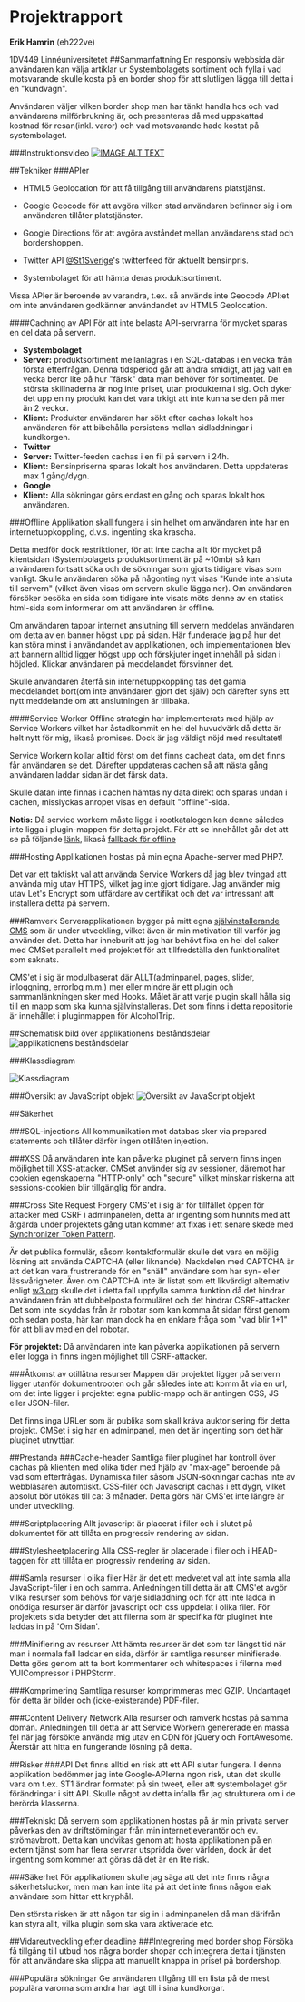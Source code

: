 # Projektrapport
**Erik Hamrin** (eh222ve)

1DV449 Linnéuniversitetet
##Sammanfattning
En responsiv webbsida där användaren kan välja artiklar ur Systembolagets sortiment och fylla i vad motsvarande skulle kosta på en border shop för att slutligen lägga till detta i en "kundvagn".

Användaren väljer vilken border shop man har tänkt handla hos och vad användarens milförbrukning är, och presenteras då med uppskattad kostnad för resan(inkl. varor) och vad motsvarande hade kostat på systembolaget.

###Instruktionsvideo
[![IMAGE ALT TEXT](http://img.youtube.com/vi/RYS4e7-Y-Eg/0.jpg)](http://www.youtube.com/watch?v=RYS4e7-Y-Eg "Alkoholrundan.nu")

##Tekniker
###APIer

* HTML5 Geolocation för att få tillgång till användarens platstjänst.

* Google Geocode för att avgöra vilken stad användaren befinner sig i om användaren tillåter platstjänster.

* Google Directions för att avgöra avståndet mellan användarens stad och bordershoppen.

* Twitter API [@St1Sverige](https://twitter.com/st1sverige)'s twitterfeed för aktuellt bensinpris.

* Systembolaget för att hämta deras produktsortiment.

Vissa APIer är beroende av varandra, t.ex. så används inte Geocode API:et om inte användaren godkänner användandet av HTML5 Geolocation.

####Cachning av API
För att inte belasta API-servrarna för mycket sparas en del data på servern. 

* **Systembolaget** 
 * **Server:** produktsortiment mellanlagras i en SQL-databas i en vecka från första efterfrågan. Denna tidsperiod går att ändra smidigt, att jag valt en vecka beror lite på hur "färsk" data man behöver för sortimentet. De största skillnaderna är nog inte priset, utan produkterna i sig. Och dyker det upp en ny produkt kan det vara trkigt att inte kunna se den på mer än 2 veckor.
 * **Klient:** Produkter användaren har sökt efter cachas lokalt hos användaren för att bibehålla persistens mellan sidladdningar i kundkorgen.
*  **Twitter**
 *  **Server:** Twitter-feeden cachas i en fil på servern i 24h.
 *  **Klient:** Bensinpriserna sparas lokalt hos användaren. Detta uppdateras max 1 gång/dygn. 
* **Google**
 * **Klient:** Alla sökningar görs endast en gång och sparas lokalt hos användaren. 

###Offline
Applikation skall fungera i sin helhet om användaren inte har en internetuppkoppling, d.v.s. ingenting ska krascha.

Detta medför dock restriktioner, för att inte cacha allt för mycket på klientsidan (Systembolagets produktsortiment är på ~10mb) så kan användaren fortsatt söka och de sökningar som gjorts tidigare visas som vanligt. Skulle användaren söka på någonting nytt visas "Kunde inte ansluta till servern" (vilket även visas om servern skulle lägga ner). Om användaren försöker besöka en sida som tidigare inte visats möts denne av en statisk html-sida som informerar om att användaren är offline.

Om användaren tappar internet anslutning till servern meddelas användaren om detta av en banner högst upp på sidan. Här funderade jag på hur det kan störa minst i användandet av applikationen, och implementationen blev att bannern alltid ligger högst upp och förskjuter inget innehåll på sidan i höjdled. Klickar användaren på meddelandet försvinner det.

Skulle användaren återfå sin internetuppkoppling tas det gamla meddelandet bort(om inte användaren gjort det själv) och därefter syns ett nytt meddelande om att anslutningen är tillbaka.

####Service Worker
Offline strategin har implementerats med hjälp av Service Workers vilket har åstadkommit en hel del huvudvärk då detta är helt nytt för mig, likaså promises. Dock är jag väldigt nöjd med resultatet!

Service Workern kollar alltid först om det finns cacheat data, om det finns får användaren se det. Därefter uppdateras cachen så att nästa gång användaren laddar sidan är det färsk data.

Skulle datan inte finnas i cachen hämtas ny data direkt och sparas undan i cachen, misslyckas anropet visas en default "offline"-sida.

**Notis:** Då service workern måste ligga i rootkatalogen kan denne således inte ligga i plugin-mappen för detta projekt. För att se innehållet går det att se på följande [länk](https://github.com/ehamrin/cmsPlugin/blob/master/public/service-worker.js),
likaså [fallback för offline](https://github.com/ehamrin/cmsPlugin/blob/master/public/offline.html)

###Hosting
Applikationen hostas på min egna Apache-server med PHP7. 

Det var ett taktiskt val att använda Service Workers då jag blev tvingad att använda mig utav HTTPS, vilket jag inte gjort tidigare. Jag använder mig utav Let's Encrypt som utfärdare av certifikat och det var intressant att installera detta på servern.

###Ramverk
Serverapplikationen bygger på mitt egna [självinstallerande CMS](https://github.com/ehamrin/cmsPlugin) som är under utveckling, vilket även är min motivation till varför jag använder det. Detta har inneburit att jag har behövt fixa en hel del saker med CMSet parallellt med projektet för att tillfredställa den funktionalitet som saknats. 

CMS'et i sig är modulbaserat där [ALLT](https://github.com/ehamrin/cmsPlugin/tree/master/src/plugin)(adminpanel, pages, slider, inloggning, errorlog m.m.) mer eller mindre är ett plugin och sammanlänkningen sker med Hooks. Målet är att varje plugin skall hålla sig till en mapp som ska kunna självinstalleras. Det som finns i detta repositorie är innehållet i pluginmappen för AlcoholTrip.


##Schematisk bild över applikationens beståndsdelar
![applikationens beståndsdelar](http://1dv449.erikhamrin.se/images/Alkoholrundan.png)

###Klassdiagram

![Klassdiagram](http://1dv449.erikhamrin.se/images/AlcoholRundanClassDiagram.png)

###Översikt av JavaScript objekt
![Översikt av JavaScript objekt](http://1dv449.erikhamrin.se/images/JavaScript.png)

##Säkerhet

###SQL-injections
All kommunikation mot databas sker via prepared statements och tillåter därför ingen otillåten injection.

###XSS
Då användaren inte kan påverka pluginet på servern finns ingen möjlighet till XSS-attacker.
CMSet använder sig av sessioner, däremot har cookien egenskaperna "HTTP-only" och "secure" vilket minskar riskerna att sessions-cookien blir tillgänglig för andra.

###Cross Site Request Forgery
CMS'et i sig är för tillfället öppen för attacker med CSRF i adminpanelen, detta är ingenting som hunnits med att åtgärda under projektets gång utan kommer att fixas i ett senare skede med [Synchronizer Token Pattern](https://www.owasp.org/index.php/Cross-Site_Request_Forgery_%28CSRF%29_Prevention_Cheat_Sheet). 

Är det publika formulär, såsom kontaktformulär skulle det vara en möjlig lösning att använda CAPTCHA (eller liknande). Nackdelen med CAPTCHA är att det kan vara frustrerande för en "snäll" användare som har syn- eller lässvårigheter. Även om CAPTCHA inte är listat som ett likvärdigt alternativ enligt [w3.org](https://www.w3.org/TR/turingtest/) skulle det i detta fall uppfylla samma funktion då det hindrar användaren från att dubbelposta formuläret och det hindrar CSRF-attacker. Det som inte skyddas från är robotar som kan komma åt sidan först genom och sedan posta, här kan man dock ha en enklare fråga som "vad blir 1+1" för att bli av med en del robotar. 

**För projektet:**
Då användaren inte kan påverka applikationen på servern eller logga in finns ingen möjlighet till CSRF-attacker.

###Åtkomst av otillåtna resurser
Mappen där projektet ligger på servern ligger utanför dokumentrooten och går således inte att komm åt via en url, om det inte ligger i projektet egna public-mapp och är antingen CSS, JS eller JSON-filer.

Det finns inga URLer som är publika som skall kräva auktorisering för detta projekt. CMSet i sig har en adminpanel, men det är ingenting som det här pluginet utnyttjar.

##Prestanda
###Cache-header
Samtliga filer pluginet har kontroll över cachas på klienten med olika tider med hjälp av "max-age" beroende på vad som efterfrågas. Dynamiska filer såsom JSON-sökningar cachas inte av webbläsaren automtiskt. CSS-filer och Javascript cachas i ett dygn, vilket absolut bör utökas till ca: 3 månader. Detta görs när CMS'et inte längre är under utveckling.

###Scriptplacering
Allt javascript är placerat i filer och i slutet på dokumentet för att tillåta en progressiv rendering av sidan. 

###Stylesheetplacering
Alla CSS-regler är placerade i filer och i HEAD-taggen för att tillåta en progressiv rendering av sidan.

###Samla resurser i olika filer
Här är det ett medvetet val att inte samla alla JavaScript-filer i en och samma. Anledningen till detta är att CMS'et avgör vilka resurser som behövs för varje sidladdning och för att inte ladda in onödiga resurser är därför javascript och css uppdelat i olika filer. För projektets sida betyder det att filerna som är specifika för pluginet inte laddas in på 'Om Sidan'.

###Minifiering av resurser
Att hämta resurser är det som tar längst tid när man i normala fall laddar en sida, därför är samtliga resurser minifierade.
Detta görs genom att ta bort kommentarer och whitespaces i filerna med YUICompressor i PHPStorm.

###Komprimering
Samtliga resurser komprimmeras med GZIP. Undantaget för detta är bilder och (icke-existerande) PDF-filer.

###Content Delivery Network
Alla resurser och ramverk hostas på samma domän. Anledningen till detta är att Service Workern genererade en massa fel när jag försökte använda mig utav en CDN för jQuery och FontAwesome. Återstår att hitta en fungerande lösning på detta.




##Risker
###API
Det finns alltid en risk att ett API slutar fungera. I denna applikation bedömmer jag inte Google-APIerna ngon risk, utan det skulle vara om t.ex. ST1 ändrar formatet på sin tweet, eller att systembolaget gör förändringar i sitt API. Skulle något av detta infalla får jag strukturera om i de berörda klasserna. 

###Tekniskt
Då servern som applikationen hostas på är min privata server påverkas den av driftstörningar från min internetleverantör och ev. strömavbrott. Detta kan undvikas genom att hosta applikationen på en extern tjänst som har flera servrar utspridda över världen, dock är det ingenting som kommer att göras då det är en lite risk.

###Säkerhet
För applikationen skulle jag säga att det inte finns några säkerhetsluckor, men man kan inte lita på att det inte finns någon elak användare som hittar ett kryphål.

Den största risken är att någon tar sig in i adminpanelen då man därifrån kan styra allt, vilka plugin som ska vara aktiverade etc.

##Vidareutveckling efter deadline
###Integrering med border shop
Försöka få tillgång till utbud hos några border shopar och integrera detta i tjänsten för att användare ska slippa att manuellt knappa in priset på bordershop.

###Populära sökningar
Ge användaren tillgång till en lista på de mest populära varorna som andra har lagt till i sina kundkorgar.


